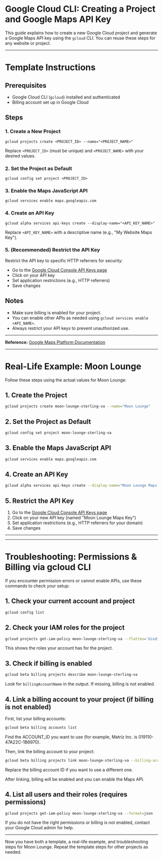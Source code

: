 # Google Cloud CLI: Creating a Project and Google Maps API Key

This guide explains how to create a new Google Cloud project and generate a Google Maps API key using the `gcloud` CLI. You can reuse these steps for any website or project.

---

# Template Instructions

## Prerequisites

- Google Cloud CLI (`gcloud`) installed and authenticated
- Billing account set up in Google Cloud

## Steps

### 1. Create a New Project

```
gcloud projects create <PROJECT_ID> --name="<PROJECT_NAME>"
```

Replace `<PROJECT_ID>` (must be unique) and `<PROJECT_NAME>` with your desired values.

### 2. Set the Project as Default

```
gcloud config set project <PROJECT_ID>
```

### 3. Enable the Maps JavaScript API

```
gcloud services enable maps.googleapis.com
```

### 4. Create an API Key

```
gcloud alpha services api-keys create --display-name="<API_KEY_NAME>"
```

Replace `<API_KEY_NAME>` with a descriptive name (e.g., "My Website Maps Key").

### 5. (Recommended) Restrict the API Key

Restrict the API key to specific HTTP referrers for security:

- Go to the [Google Cloud Console API Keys page](https://console.cloud.google.com/apis/credentials)
- Click on your API key
- Set application restrictions (e.g., HTTP referrers)
- Save changes

## Notes

- Make sure billing is enabled for your project.
- You can enable other APIs as needed using `gcloud services enable <API_NAME>`.
- Always restrict your API keys to prevent unauthorized use.

---

**Reference:** [Google Maps Platform Documentation](https://developers.google.com/maps/documentation/javascript/get-api-key)

---

# Real-Life Example: Moon Lounge

Follow these steps using the actual values for Moon Lounge:

## 1. Create the Project

```sh
gcloud projects create moon-lounge-sterling-va --name="Moon Lounge"
```

## 2. Set the Project as Default

```sh
gcloud config set project moon-lounge-sterling-va
```

## 3. Enable the Maps JavaScript API

```sh
gcloud services enable maps.googleapis.com
```

## 4. Create an API Key

```sh
gcloud alpha services api-keys create --display-name="Moon Lounge Maps Key"
```

## 5. Restrict the API Key

1. Go to the [Google Cloud Console API Keys page](https://console.cloud.google.com/apis/credentials)
2. Click on your new API key (named "Moon Lounge Maps Key")
3. Set application restrictions (e.g., HTTP referrers for your domain)
4. Save changes

---

---

# Troubleshooting: Permissions & Billing via gcloud CLI

If you encounter permission errors or cannot enable APIs, use these commands to check your setup:

## 1. Check your current account and project

```sh
gcloud config list
```

## 2. Check your IAM roles for the project

```sh
gcloud projects get-iam-policy moon-lounge-sterling-va --flatten='bindings[].members' --format='table(bindings.role)' --filter="bindings.members:$(gcloud config get-value account)"
```

This shows the roles your account has for the project.

## 3. Check if billing is enabled

```sh
gcloud beta billing projects describe moon-lounge-sterling-va
```

Look for `billingAccountName` in the output. If missing, billing is not enabled.

## 4. Link a billing account to your project (if billing is not enabled)

First, list your billing accounts:

```sh
gcloud beta billing accounts list
```

Find the ACCOUNT_ID you want to use (for example, Matriz Inc. is 019110-47A22C-1B6970).

Then, link the billing account to your project:

```sh
gcloud beta billing projects link moon-lounge-sterling-va --billing-account=019110-47A22C-1B6970
```

Replace the billing account ID if you want to use a different one.

After linking, billing will be enabled and you can enable the Maps API.

## 4. List all users and their roles (requires permissions)

```sh
gcloud projects get-iam-policy moon-lounge-sterling-va --format=json
```

If you do not have the right permissions or billing is not enabled, contact your Google Cloud admin for help.

---

Now you have both a template, a real-life example, and troubleshooting steps for Moon Lounge. Repeat the template steps for other projects as needed.
